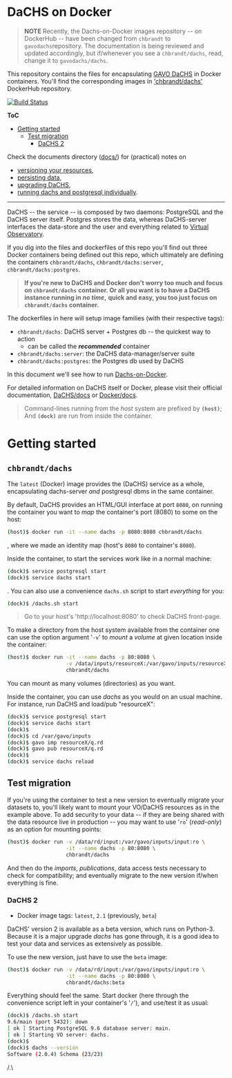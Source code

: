 # DaCHS on Docker

> **NOTE**
> Recently, the Dachs-on-Docker images repository -- on DockerHub -- have been 
> changed from `chbrandt` to `gavodachs`repository.
> The documentation is being reviewed and updated accordingly, but if/whenever 
> you see a `chbrandt/dachs`, read, change it to `gavodachs/dachs`.


This repository contains the files for encapsulating [GAVO DaCHS](http://docs.g-vo.org/DaCHS/)
in Docker containers.
You'll find the corresponding images in ['chbrandt/dachs'][4] DockerHub repository.

[![Build Status](https://travis-ci.com/gavodachs/docker-dachs.svg?branch=master)](https://travis-ci.com/gavodachs/docker-dachs)

**ToC**
* [Getting started](#getting-started)
  * [Test migration](#test-migration)
    * [DaCHS 2](#dachs-2)

Check the documents directory ([docs/](docs/)) for (practical) notes on
* [versioning your resources](docs/data_publication.md),
* [persisting data](docs/data_persistence.md),
* [upgrading DaCHS](docs/upgrade_dachs.md),
* [running dachs and postgresql individually](docs/individual_containers.md).


---

DaCHS -- the service -- is composed by two daemons: PostgreSQL and the DaCHS
server itself. Postgres stores the data, whereas DaCHS-server interfaces the
data-store and the user and everything related to [Virtual Observatory](http://ivoa.net/).

If you dig into the files and dockerfiles of this repo you'll find out three
Docker containers being defined out this repo, which ultimately are defining
the containers `chbrandt/dachs`, `chbrandt/dachs:server`, `chbrandt/dachs:postgres`.

> **If you're new to DaCHS and Docker don't worry too much and focus on `chbrandt/dachs`**
> **container. Or all you want is to have a DaCHS instance running in _no time_,**
> **quick and easy, you too just focus on `chbrandt/dachs` container.**

The dockerfiles in here will setup image families (with their respective tags):
* `chbrandt/dachs`: DaCHS server + Postgres db -- the quickest way to action
  * can be called the **_recommended_** container
* `chbrandt/dachs:server`: the DaCHS data-manager/server suite
* `chbrandt/dachs:postgres`: the Postgres db used by DaCHS

In this document we'll see how to run [Dachs-on-Docker][4].

For detailed information on DaCHS itself or Docker, please
visit their official documentation, [DaCHS/docs][1] or [Docker/docs][2].

> Command-lines running from the _host_ system are prefixed by <b><code>(host)</code></b>;
> And <b><code>(dock)</code></b> are run from inside the container.

[1]: http://dachs-doc.readthedocs.io


# Getting started

## `chbrandt/dachs`

The `latest` (Docker) image provides the (DaCHS) service as a whole, encapsulating
dachs-server _and_ postgresql dbms in the same container.

By default, DaCHS provides an HTML/GUI interface at port `8080`, on running the
container you want to _map_ the container's port (8080) to some on the host:
```bash
(host)$ docker run -it --name dachs -p 8080:8080 chbrandt/dachs
```
, where we made an identity map (host's `8080` to container's `8080`).

Inside the container, to start the services work like in a normal machine:
```bash
(dock)$ service postgresql start
(dock)$ service dachs start
```
. You can also use a convenience `dachs.sh` script to start _everything_ for you:
```bash
(dock)$ /dachs.sh start
```

> Go to your host's 'http://localhost:8080' to check DaCHS front-page.

To make a directory from the host system available from the container one can
use the option argument '`-v`' to _mount_ a _volume_ at given location inside
the container:
```bash
(host)$ docker run -it --name dachs -p 80:8080 \
                   -v /data/inputs/resourceX:/var/gavo/inputs/resourceX \
                   chbrandt/dachs
```
You can mount as many volumes (directories) as you want.

Inside the container, you can use _dachs_ as you would on an usual machine.
For instance, run DaCHS and load/pub "resourceX":
```bash
(dock)$ service postgresql start
(dock)$ service dachs start
(dock)$
(dock)$ cd /var/gavo/inputs
(dock)$ gavo imp resourceX/q.rd
(dock)$ gavo pub resourceX/q.rd
(dock)$
(dock)$ service dachs reload
```

## Test migration

If you're using the container to test a new version to eventually migrate your
datasets to, you'll likely want to mount your VO/DaCHS resources as in the example
above. To add security to your data -- if they are being shared with the data
resource live in production -- you may want to use '`ro`' (_read-only_) as an
option for mounting points:
```bash
(host)$ docker run -v /data/rd/input:/var/gavo/inputs/input:ro \
                   -it --name dachs -p 80:8080 \
                   chbrandt/dachs
```

And then do the _imports_, _publications_, data access tests necessary to check
for compatibility; and eventually migrate to the new version if/when everything is fine.


### DaCHS 2

* Docker image tags: `latest`, `2.1` (previously, `beta`)

DaCHS' version 2 is available as a beta version, which runs on Python-3.
Because it is a major upgrade _dachs_ has gone through, it is a good idea to test
your data and services as extensively as possible.

To use the new version, just have to use the `beta` image:
```bash
(host)$ docker run -v /data/rd/input:/var/gavo/inputs/input:ro \
                   -it --name dachs -p 80:8080 \
                   chbrandt/dachs:beta
```

Everything should feel the same.
Start docker (here through the convenience script left in your container's '`/`'),
and use/test it as usual:
```bash
(dock)$ /dachs.sh start
9.6/main (port 5432): down
[ ok ] Starting PostgreSQL 9.6 database server: main.
[ ok ] Starting VO server: dachs.
(dock)$
(dock)$ dachs --version
Software (2.0.4) Schema (23/23)
```

[3]: https://github.com/chbrandt/docker-dachs
[4]: https://hub.docker.com/r/chbrandt/dachs/
[2]: https://docs.docker.com/


/.\
